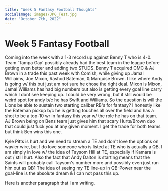 ```yaml
---
title: "Week 5 Fantasy Football Thoughts"
socialImage: images/JPG_Test.jpg
date: "October 7th, 2022"
---
```


# Week 5 Fantasy Football

Coming into the week with a 1-3 record up against Benny T who is 4-0.
Team 'Tampa Gay' possibly already had the best team in the league before getting even better and adding two STUDS.
Benny T acquired CMC & AJ Brown in a trade this past week with Comish, while giving up Jamal Williaims, Joe Mixon, Rashod Bateman, & Marquise Brown.
I like where Andy is going w/ this but just am not sure he chose the right deal. Mixon is Mixon, Jamal Williams has had big numbers but also is getting every goal line carry which I dont see keeping up. I could be very wrong, but it still would be weird spot for andy b/c he has Swift and Williams. So the question is will the Lions be able to sustain two starting caliber RB's for fantasy? I honestly like the Bateman pickup b/c he is getting touches all over the field and has a shot to be a top-10 wr in fantasy this year w/ the role he has on that team. AJ Brown being on Bens team just gives him that scary Hurts/Brown duo that could just fuck you at any given moment. I get the trade for both teams but think Ben wins this one.

Kyle Pitts is hurt and we need to stream a TE and don't love the options on wavier wire, but I do love someone who is listed at TE who is actually a QB.
I am simply in love w/ the idea of Taysom Hill at TE, especially if Kamara is out / still hurt.
Also the fact that Andy Dalton is starting means that the Saints will probably call Taysom's number more and possibly even just run him out as QB1
The idea of seeing my TE line-up in QB-Power near the goal-line is the absolute dream & I can not pass this up.

Here is another paragraph that I am writing.
